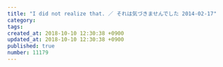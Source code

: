 ```yaml
---
title: "I did not realize that. ／ それは気づきませんでした 2014-02-17"
category: 
tags: 
created_at: 2018-10-10 12:30:38 +0900
updated_at: 2018-10-10 12:30:38 +0900
published: true
number: 11179
---
```



